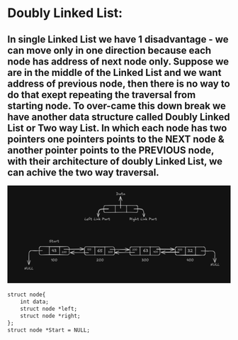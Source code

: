 # Doubly Linked List:
In single Linked List we have 1 disadvantage - we can move only in one direction because each node has address of next node only. Suppose we are in the middle of the Linked List and we want address of previous node, then there is no way to do that exept repeating the traversal from starting node.
To over-came this down break we have another data structure called **Doubly Linked List** or **Two way List**. In which each node has two pointers one pointers points to the NEXT node & another pointer points to the PREVIOUS node, with their architecture of doubly Linked List, we can achive the two way traversal.
---
![Doubly_Linked_list_structure](Doubly_Linked_list_structure.png.png)

```
struct node{
    int data;
    struct node *left;
    struct node *right;
};
struct node *Start = NULL;
```
